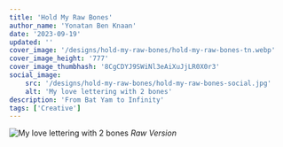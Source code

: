 ```yaml
---
title: 'Hold My Raw Bones'
author_name: 'Yonatan Ben Knaan'
date: '2023-09-19'
updated: ''
cover_image: '/designs/hold-my-raw-bones/hold-my-raw-bones-tn.webp'
cover_image_height: '777'
cover_image_thumbhash: '8CgCDYJ9SWiNl3eAiXuJjLR0X0r3'
social_image: 
    src: '/designs/hold-my-raw-bones/hold-my-raw-bones-social.jpg'
    alt: 'My love lettering with 2 bones'
description: 'From Bat Yam to Infinity'
tags: ['Creative']
---
```


![My love lettering with 2 bones](/designs/hold-my-raw-bones/hold-my-raw-bones.webp)
*Raw Version*